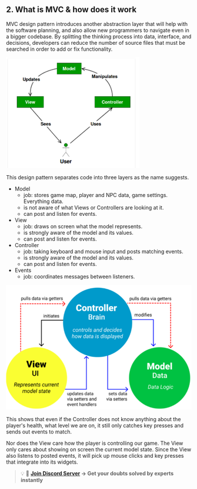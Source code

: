 ## 2. What is MVC & how does it work

MVC design pattern introduces another abstraction layer that will help with the software planning, and also allow new programmers to navigate even in a bigger codebase. By splitting the thinking process into data, interface, and decisions, developers can reduce the number of source files that must be searched in order to add or fix functionality.

![](Images/1.png "Relationship of Model View & Controller")

This design pattern separates code into three layers as the name suggests. 

- Model
    - job: stores game map, player and NPC data, game settings. Everything data.
    - is not aware of what Views or Controllers are looking at it.
    - can post and listen for events.
- View
    - job: draws on screen what the model represents.
    - is strongly aware of the model and its values.
    - can post and listen for events.
- Controller
    - job: taking keyboard and mouse input and posts matching events.
    - is strongly aware of the model and its values.
    - can post and listen for events.
- Events
    - job: coordinates messages between listeners.

![](Images/2.png)

This shows that even if the Controller does not know anything about the player's health, what level we are on, it still only catches key presses and sends out events to match.

Nor does the View care how the player is controlling our game. The View only cares about showing on screen the current model state. Since the View also listens to posted events, it will pick up mouse clicks and key presses that integrate into its widgets.

>💡 🚀 **[Join Discord Server](https://discord.gg/J5zDscnzms) → Get your doubts solved by experts instantly**

